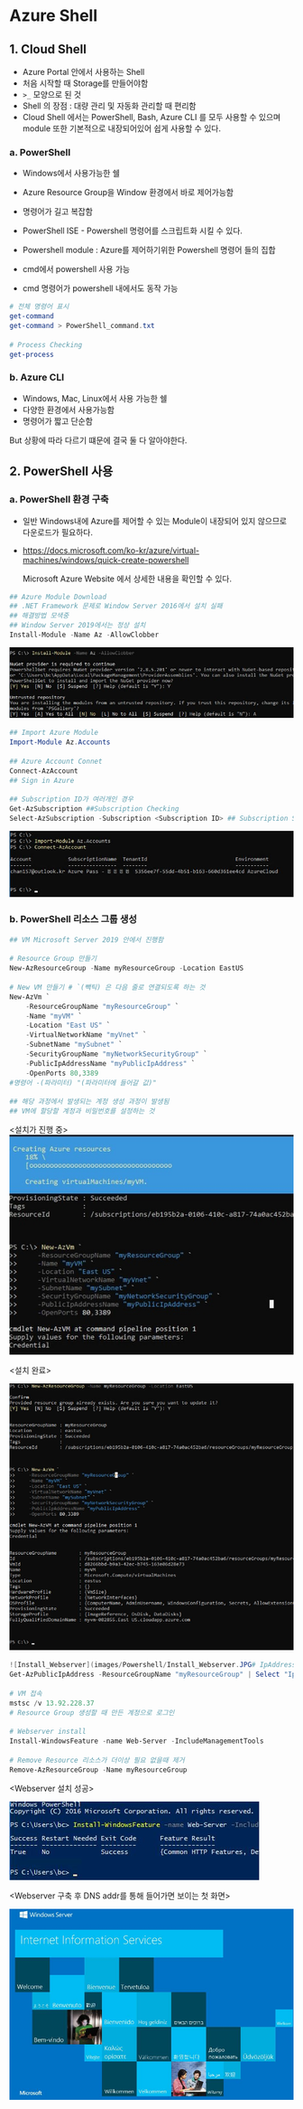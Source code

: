 # Azure Shell

## 1. Cloud Shell

* Azure Portal 안에서 사용하는 Shell
* 처음 시작할 때 Storage를 만들어야함
* `>_` 모양으로 된 것
* Shell 의 장점 : 대량 관리 및 자동화 관리할 때 편리함
* Cloud Shell 에서는 PowerShell, Bash, Azure CLI 를 모두 사용할 수 있으며 module 또한 기본적으로 내장되어있어 쉽게 사용할 수 있다.



### a. PowerShell

* Windows에서 사용가능한 쉘
* Azure Resource Group을 Window 환경에서 바로 제어가능함
* 명령어가 길고 복잡함

* PowerShell ISE - Powershell 명령어를 스크립트화 시킬 수 있다.

* Powershell module : Azure를 제어하기위한 Powershell 명령어 들의 집합

* cmd에서 powershell 사용 가능

* cmd 명령어가 powershell 내에서도 동작 가능

```powershell
# 전체 명령어 표시
get-command
get-command > PowerShell_command.txt

# Process Checking
get-process
```



### b. Azure CLI

* Windows, Mac, Linux에서 사용 가능한 쉘
* 다양한 환경에서 사용가능함
* 명령어가 짧고 단순함

But  상황에 따라 다르기 떄문에 결국 둘 다 알아야한다.



## 2. PowerShell 사용

### a. PowerShell 환경 구축

* 일반 Windows내에 Azure를 제어할 수 있는 Module이 내장되어 있지 않으므로 다운로드가 필요하다.

* https://docs.microsoft.com/ko-kr/azure/virtual-machines/windows/quick-create-powershell

  Microsoft Azure Website 에서 상세한 내용을 확인할 수 있다.

```powershell
## Azure Module Download
## .NET Framework 문제로 Window Server 2016에서 설치 실패
## 해결방법 모색중
## Window Server 2019에서는 정상 설치
Install-Module -Name Az -AllowClobber
```

![install_module](images/Powershell/install_module-1575944047997.JPG)

```powershell
## Import Azure Module 
Import-Module Az.Accounts

## Azure Account Connet
Connect-AzAccount
## Sign in Azure

## Subscription ID가 여러개인 경우
Get-AzSubscription ##Subscription Checking
Select-AzSubscription -Subscription <Subscription ID> ## Subscription Sellecting
```

![Azure_sign_in_success](images/Powershell/Azure_sign_in_success.JPG)



### b. PowerShell 리소스 그룹 생성

```powershell
## VM Microsoft Server 2019 안에서 진행함

# Resource Group 만들기
New-AzResourceGroup -Name myResourceGroup -Location EastUS

# New VM 만들기 # `(빽틱) 은 다음 줄로 연결되도록 하는 것
New-AzVm `
    -ResourceGroupName "myResourceGroup" `
    -Name "myVM" `
    -Location "East US" `
    -VirtualNetworkName "myVnet" `
    -SubnetName "mySubnet" `
    -SecurityGroupName "myNetworkSecurityGroup" `
    -PublicIpAddressName "myPublicIpAddress" `
    -OpenPorts 80,3389
#명령어 -(파라미터) "(파라미터에 들어갈 값)"

## 해당 과정에서 발생되는 계정 생성 과정이 발생됨
## VM에 할당할 계정과 비밀번호를 설정하는 것
```
<설치가 진행 중>
![NewResourceGroup](images/Powershell/NewResourceGroup.JPG)

<설치 완료>

![NewResourceGroup_success](images/Powershell/NewResourceGroup_success.JPG)

```powershell
![Install_Webserver](images/Powershell/Install_Webserver.JPG# IpAddress Checking
Get-AzPublicIpAddress -ResourceGroupName "myResourceGroup" | Select "IpAddress"

# VM 접속
mstsc /v 13.92.228.37
# Resource Group 생성할 때 만든 계정으로 로그인

# Webserver install
Install-WindowsFeature -name Web-Server -IncludeManagementTools

# Remove Resource 리소스가 더이상 필요 없을때 제거
Remove-AzResourceGroup -Name myResourceGroup

```
<Webserver 설치 성공>

![Install_Webserver](images/Powershell/Install_Webserver.JPG)

<Webserver 구축 후 DNS addr를 통해 들어가면 보이는 첫 화면>

![Webserver](images/Powershell/Webserver.JPG)